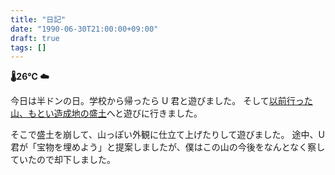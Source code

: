 ```yaml
---
title: "日記"
date: "1990-06-30T21:00:00+09:00"
draft: true
tags: []
---
```


__🌡26℃ ☁__

今日は半ドンの日。学校から帰ったら U 君と遊びました。
そして[以前行った山、もとい造成地の盛土](./11-diary.md)へと遊びに行きました。

そこで盛土を崩して、山っぽい外観に仕立て上げたりして遊びました。
途中、U 君が「宝物を埋めよう」と提案しましたが、僕はこの山の今後をなんとなく察していたので却下しました。
